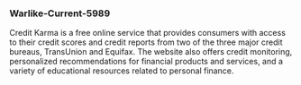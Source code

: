 ### Warlike-Current-5989

Credit Karma is a free online service that provides consumers with access to their credit scores and credit reports from two of the three major credit bureaus, TransUnion and Equifax. The website also offers credit monitoring, personalized recommendations for financial products and services, and a variety of educational resources related to personal finance.
